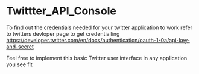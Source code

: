 # Twittter_API_Console

To find out the credentials needed for your twitter application to work refer to twitters devloper page to get credentialling
https://developer.twitter.com/en/docs/authentication/oauth-1-0a/api-key-and-secret

Feel free to implement this basic Twitter user interface in any application you see fit
